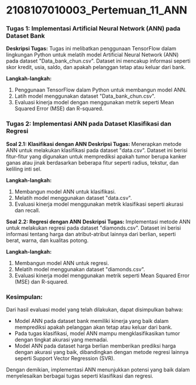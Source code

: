 # 2108107010003_Pertemuan_11_ANN
### Tugas 1: Implementasi Artificial Neural Network (ANN) pada Dataset Bank

**Deskripsi Tugas:**
Tugas ini melibatkan penggunaan TensorFlow dalam lingkungan Python untuk melatih model Artificial Neural Network (ANN) pada dataset "Data_bank_chun.csv". Dataset ini mencakup informasi seperti skor kredit, usia, saldo, dan apakah pelanggan tetap atau keluar dari bank.

**Langkah-langkah:**
1. Penggunaan TensorFlow dalam Python untuk membangun model ANN.
2. Latih model menggunakan dataset "Data_bank_chun.csv".
3. Evaluasi kinerja model dengan menggunakan metrik seperti Mean Squared Error (MSE) dan R-squared.

### Tugas 2: Implementasi ANN pada Dataset Klasifikasi dan Regresi

**Soal 2.1: Klasifikasi dengan ANN**
**Deskripsi Tugas:**
Menerapkan metode ANN untuk melakukan klasifikasi pada dataset "data.csv". Dataset ini berisi fitur-fitur yang digunakan untuk memprediksi apakah tumor berupa kanker ganas atau jinak berdasarkan beberapa fitur seperti radius, tekstur, dan keliling inti sel.

**Langkah-langkah:**
1. Membangun model ANN untuk klasifikasi.
2. Melatih model menggunakan dataset "data.csv".
3. Evaluasi kinerja model menggunakan metrik klasifikasi seperti akurasi dan recall.

**Soal 2.2: Regresi dengan ANN**
**Deskripsi Tugas:**
Implementasi metode ANN untuk melakukan regresi pada dataset "diamonds.csv". Dataset ini berisi informasi tentang harga dan atribut-atribut lainnya dari berlian, seperti berat, warna, dan kualitas potong.

**Langkah-langkah:**
1. Membangun model ANN untuk regresi.
2. Melatih model menggunakan dataset "diamonds.csv".
3. Evaluasi kinerja model menggunakan metrik seperti Mean Squared Error (MSE) dan R-squared.

### Kesimpulan:

Dari hasil evaluasi model yang telah dilakukan, dapat disimpulkan bahwa:
- Model ANN pada dataset bank memiliki kinerja yang baik dalam memprediksi apakah pelanggan akan tetap atau keluar dari bank.
- Pada tugas klasifikasi, model ANN mampu mengklasifikasikan tumor dengan tingkat akurasi yang memadai.
- Model ANN pada dataset harga berlian memberikan prediksi harga dengan akurasi yang baik, dibandingkan dengan metode regresi lainnya seperti Support Vector Regression (SVR).

Dengan demikian, implementasi ANN menunjukkan potensi yang baik dalam menyelesaikan berbagai tugas seperti klasifikasi dan regresi.
